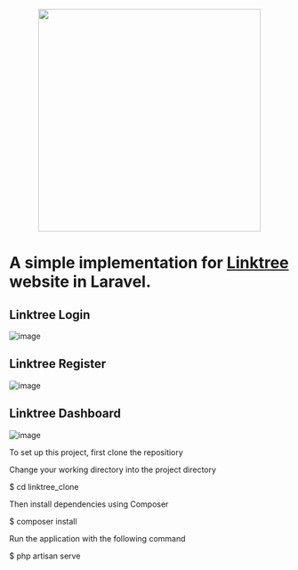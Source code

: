<p align="center"><a href="https://laravel.com" target="_blank"><img src="https://raw.githubusercontent.com/laravel/art/master/logo-lockup/5%20SVG/2%20CMYK/1%20Full%20Color/laravel-logolockup-cmyk-red.svg" width="400"></a></p>

# A simple implementation for <a href="https://linktr.ee/">Linktree</a> website in Laravel.

## Linktree Login 

![image](https://user-images.githubusercontent.com/32661307/144702574-9870a844-0f4a-47d1-ae90-a1b36f2e9761.png)

## Linktree Register 

![image](https://user-images.githubusercontent.com/32661307/144702812-b872e30c-117c-4dee-a7a2-93205906ea7a.png)

## Linktree Dashboard 

![image](https://user-images.githubusercontent.com/32661307/144702694-945c1d6b-f8e8-4177-ba24-449e3eaa42ee.png)



To set up this project, first clone the repositiory

Change your working directory into the project directory

$ cd linktree_clone

Then install dependencies using Composer

$ composer install

Run the application with the following command

$ php artisan serve
